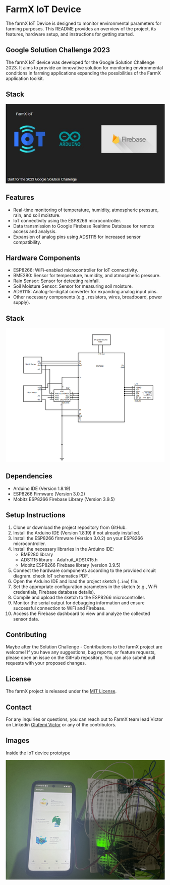 # FarmX IoT Device

The farmX IoT Device is designed to monitor environmental parameters for farming purposes. This README provides an overview of the project, its features, hardware setup, and instructions for getting started.


## Google Solution Challenge 2023

The farmX IoT device was developed for the Google Solution Challenge 2023. It aims to provide an innovative solution for monitoring environmental conditions in farming applications expanding the possibilities of the FarmX application toolkit.

## Stack

![Stack Image](image.jpg)

## Features

- Real-time monitoring of temperature, humidity, atmospheric pressure, rain, and soil moisture.
- IoT connectivity using the ESP8266 microcontroller.
- Data transmission to Google Firebase Realtime Database for remote access and analysis.
- Expansion of analog pins using ADS1115 for increased sensor compatibility.

## Hardware Components

- ESP8266: WiFi-enabled microcontroller for IoT connectivity.
- BME280: Sensor for temperature, humidity, and atmospheric pressure.
- Rain Sensor: Sensor for detecting rainfall.
- Soil Moisture Sensor: Sensor for measuring soil moisture.
- ADS1115: Analog-to-digital converter for expanding analog input pins.
- Other necessary components (e.g., resistors, wires, breadboard, power supply).

## Stack

![IoT Schematics](schematics.png)

## Dependencies

- Arduino IDE (Version 1.8.19)
- ESP8266 Firmware (Version 3.0.2)
- Mobitz ESP8266 Firebase Library (Version 3.9.5)

## Setup Instructions

1. Clone or download the project repository from GitHub.
2. Install the Arduino IDE (Version 1.8.19) if not already installed.
3. Install the ESP8266 firmware (Version 3.0.2) on your ESP8266 microcontroller.
4. Install the necessary libraries in the Arduino IDE:
   - BME280 library
   - ADS1115 library - Adafruit_ADS1X15.h
   - Mobitz ESP8266 Firebase library (version 3.9.5)
5. Connect the hardware components according to the provided circuit diagram. check IoT schematics PDF.
6. Open the Arduino IDE and load the project sketch (`.ino`) file.
7. Set the appropriate configuration parameters in the sketch (e.g., WiFi credentials, Firebase database details).
8. Compile and upload the sketch to the ESP8266 microcontroller.
9. Monitor the serial output for debugging information and ensure successful connection to WiFi and Firebase.
10. Access the Firebase dashboard to view and analyze the collected sensor data.

## Contributing

Maybe after the Solution Challenge - Contributions to the farmX project are welcome! If you have any suggestions, bug reports, or feature requests, please open an issue on the GitHub repository. You can also submit pull requests with your proposed changes.

## License

The farmX project is released under the [MIT License](LICENSE).

## Contact

For any inquiries or questions, you can reach out to FarmX team lead Victor on Linkedin [Olufemi Victor](https://www.linkedin.com/in/olufemi-victor-tolulope/) or any of the contributors.

## Images
Inside the IoT device prototype

![The_IoT_device](Prototype.JPG)